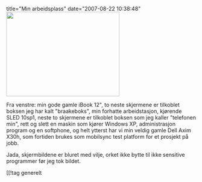 title="Min arbeidsplass"
date="2007-08-22 10:38:48"
<a href="http://pjatt.net/images/2007/08/dsc00482.jpg"><img class="aligncenter size-medium wp-image-464" title="Min arbeidsplass" src="http://pjatt.net/images/2007/08/dsc00482.jpg" alt="" width="300" height="225"  /></a>

Fra venstre: min gode gamle iBook 12", to neste skjermene er tilkoblet boksen jeg har kalt "braakeboks", min forhatte arbeidstasjon, kjørende SLED 10sp1, neste to skjermene er tilkoblet boksen som jeg kaller "telefonen min", rett og slett en maskin som kjører Windows XP, administrasjon program og en softphone, og helt ytterst har vi min veldig gamle Dell Axim X30h, som fortiden brukes som mobilsync test platform for et prosjekt på jobb.

Jada, skjermbildene er bluret med vilje, orket ikke bytte til ikke sensitive programmer før jeg tok bildet.

[[!tag  generelt
